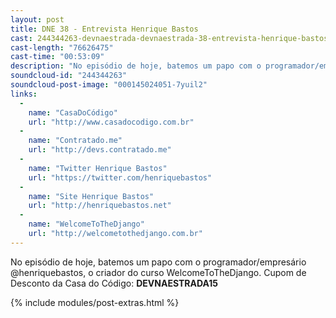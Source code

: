 ```yaml
---
layout: post
title: DNE 38 - Entrevista Henrique Bastos
cast: 244344263-devnaestrada-devnaestrada-38-entrevista-henrique-bastos.mp3
cast-length: "76626475"
cast-time: "00:53:09"
description: "No episódio de hoje, batemos um papo com o programador/empresário @henriquebastos, o criador do curso WelcomeToTheDjango"
soundcloud-id: "244344263"
soundcloud-post-image: "000145024051-7yuil2"
links:
  -
    name: "CasaDoCódigo"
    url: "http://www.casadocodigo.com.br"
  -
    name: "Contratado.me"
    url: "http://devs.contratado.me"
  -
    name: "Twitter Henrique Bastos"
    url: "https://twitter.com/henriquebastos"
  -
    name: "Site Henrique Bastos"
    url: "http://henriquebastos.net"
  -
    name: "WelcomeToTheDjango"
    url: "http://welcometothedjango.com.br"
---
```


No episódio de hoje, batemos um papo com o programador/empresário @henriquebastos, o criador do curso WelcomeToTheDjango.
Cupom de Desconto da Casa do Código: **DEVNAESTRADA15**

{% include modules/post-extras.html %}